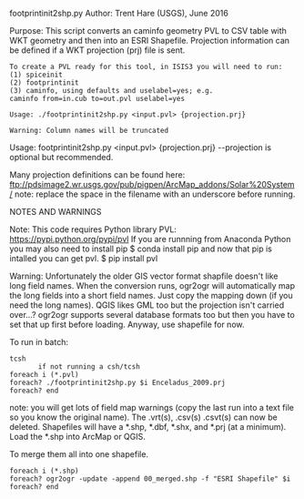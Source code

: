 footprintinit2shp.py
 Author: Trent Hare (USGS), June 2016

Purpose:  This script converts an caminfo geometry PVL to CSV table with WKT geometry and then into an ESRI Shapefile.
    Projection information can be defined if a WKT projection (prj) file is sent. 

    To create a PVL ready for this tool, in ISIS3 you will need to run:
    (1) spiceinit 
    (2) footprintinit 
    (3) caminfo, using defaults and uselabel=yes; e.g.
    caminfo from=in.cub to=out.pvl uselabel=yes

    Usage: ./footprintinit2shp.py <input.pvl> {projection.prj}
    
	Warning: Column names will be truncated
 
Usage: footprintinit2shp.py <input.pvl> {projection.prj}
 --projection is optional but recommended.

Many projection definitions can be found here:
ftp://pdsimage2.wr.usgs.gov/pub/pigpen/ArcMap_addons/Solar%20System/
note: replace the space in the filename with an underscore before running.

NOTES AND WARNINGS

Note: This code requires Python library PVL: https://pypi.python.org/pypi/pvl
If you are runnning from Anaconda Python you may also need to install pip
$ conda install pip
and now that pip is intalled you can get pvl.
$ pip install pvl

Warning: Unfortunately the older GIS vector format shapfile doesn't like long field names. When the conversion runs, ogr2ogr will automatically map the long fields into a short field names. Just copy the mapping down (if you need the long names). QGIS likes GML too but the projection isn't carried over...? ogr2ogr supports several database formats too but then you have to set that up first before loading. Anyway, use shapefile for now.

To run in batch:

```
tcsh 
       if not running a csh/tcsh
foreach i (*.pvl)
foreach? ./footprintinit2shp.py $i Enceladus_2009.prj
foreach? end
```

note: you will get lots of field map warnings (copy the last run into a text file so you know the original name). The .vrt(s), .csv(s) .csvt(s) can now be deleted.  Shapefiles will have a *.shp, *.dbf, *.shx, and *.prj (at a minimum). Load the *.shp into ArcMap or QGIS. 

To merge them all into one shapefile.
```
foreach i (*.shp)
foreach? ogr2ogr -update -append 00_merged.shp -f "ESRI Shapefile" $i
foreach? end
```
